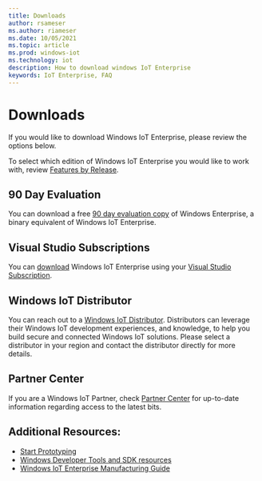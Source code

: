 ```yaml
---
title: Downloads
author: rsameser
ms.author: riameser
ms.date: 10/05/2021
ms.topic: article
ms.prod: windows-iot
ms.technology: iot
description: How to download windows IoT Enterprise
keywords: IoT Enterprise, FAQ
---
```


# Downloads
If you would like to download Windows IoT Enterprise, please review the options below.

To select which edition of Windows IoT Enterprise you would like to work with, review [Features by Release](./Features.md).

## 90 Day Evaluation
You can download a free [90 day evaluation copy](https://www.microsoft.com/evalcenter/evaluate-windows-10-enterprise) of Windows Enterprise, a binary equivalent of Windows IoT Enterprise.


## Visual Studio Subscriptions
You can [download](https://my.visualstudio.com/Downloads?q=Windows%2010%20IoT%20Enterprise&pgroup=) Windows IoT Enterprise using your [Visual Studio Subscription](https://visualstudio.microsoft.com/subscriptions/).


## Windows IoT Distributor
You can reach out to a [Windows IoT Distributor](https://aka.ms/IoTDistributorList). Distributors can leverage their Windows IoT development experiences, and knowledge, to help you build secure and connected Windows IoT solutions. Please select a distributor in your region and contact the distributor directly for more details.


## Partner Center
If you are a Windows IoT Partner, check [Partner Center](https://partner.microsoft.com/dashboard) for up-to-date information regarding access to the latest bits.


## Additional Resources:
* [Start Prototyping](./Hardware-Guidance/Prototype.md)
* [Windows Developer Tools and SDK resources](https://developer.microsoft.com/windows/downloads/)
* [Windows IoT Enterprise Manufacturing Guide](/windows-hardware/manufacture/desktop/iot-ent-overview)
